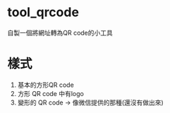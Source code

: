 # tool_qrcode
自製一個將網址轉為QR code的小工具

# 樣式
1. 基本的方形QR code
2. 方形 QR code 中有logo
3. 變形的 QR code  →  像微信提供的那種(還沒有做出來)
